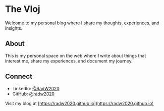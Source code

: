 # The Vloj

Welcome to my personal blog where I share my thoughts, experiences, and insights.

## About

This is my personal space on the web where I write about things that interest me, share my experiences, and document my journey.

## Connect

- LinkedIn: [@RadW2020](https://www.linkedin.com/in/raul-jimenez-martin-radw2020/)
- GitHub: [@radw2020](https://github.com/radw2020)

Visit my blog at [https://radw2020.github.io](https://radw2020.github.io)

